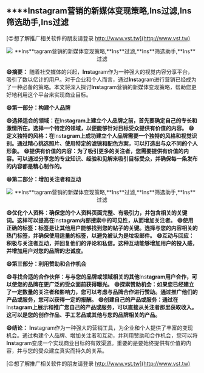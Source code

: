 ## ****Ins**tagram营销的新媒体变现策略,**Ins**过滤,**Ins**筛选助手,**Ins**过滤**

[😍想了解推广相关软件的朋友请登录 http://www.vst.tw](http://www.vst.tw)

 <center><img src="https://vst.tw/MP4/tuiguang/png/5.png" alt="**Ins**tagram营销的新媒体变现策略,**Ins**过滤,**Ins**筛选助手,**Ins**过滤"></center>

**😄摘要：**
随着社交媒体的兴起，**Ins**tagram作为一种强大的视觉内容分享平台，吸引了数以亿计的用户。对于企业和个人而言，通过**Ins**tagram进行营销已经成为了一种必备的策略。本文将深入探讨**Ins**tagram营销的新媒体变现策略，帮助您更好地利用这个平台来实现商业目标。

**😄第一部分：构建个人品牌**

**😄选择适合的领域：在**Ins**tagram上建立个人品牌之前，首先要确定自己的专长和激情所在。选择一个特定的领域，以便能够针对目标受众提供有价值的内容。**
**😄定义独特的风格：在**Ins**tagram上成功建立个人品牌需要一个独特的风格和视觉识别。通过精心挑选照片、使用特定的滤镜和配色方案，可以打造出与众不同的个人形象。**
**😄提供有价值的内容：为了吸引更多的关注者，您需要提供有价值的内容。可以通过分享您的专业知识、经验和见解来吸引目标受众，并确保每一条发布的内容都是精心制作的。**

**😄第二部分：增加关注者和互动**

 <center><img src="https://vst.tw/MP4/tuiguang/png/6.png" alt="**Ins**tagram营销的新媒体变现策略,**Ins**过滤,**Ins**筛选助手,**Ins**过滤"></center>

**😄优化个人资料：确保您的个人资料页面完整、有吸引力，并包含相关的关键词。这样可以提高在**Ins**tagram内部搜索中的可见性，从而增加关注者。**
**😄使用正确的标签：标签是让其他用户能够找到您的帖子的关键。选择与您的内容相关的热门标签，并确保使用适量的标签，以避免被认为是垃圾邮件。**
**😄互动与回应：积极与关注者互动，并回复他们的评论和私信。这种互动能够增加用户的投入感，并增加用户对您的品牌的忠诚度。**

**😄第三部分：利用赞助和合作机会**

**😄寻找合适的合作伙伴：与与您的品牌或领域相关的其他**Ins**tagram用户合作，可以使您的品牌在更广泛的受众面前获得曝光。**
**😄探索赞助机会：如果您已经建立了一定数量的关注者和影响力，您可以考虑与品牌合作进行赞助。通过推广他们的产品或服务，您可以获得一定的报酬。**
**😄创建自己的产品或服务：通过在**Ins**tagram上展示和推广您自己的产品或服务，可以直接从关注者那里获取收入。这可以是您的创作作品、手工艺品或其他与您的品牌相关的产品。**

**😄结论：**
**Ins**tagram作为一种强大的营销工具，为企业和个人提供了丰富的变现机会。通过构建个人品牌、增加关注者和互动，并利用赞助和合作机会，您可以将**Ins**tagram变成一个实现商业目标的有效渠道。重要的是要始终提供有价值的内容，并与您的受众建立真实而持久的关系。

[😍想了解推广相关软件的朋友请登录 http://www.vst.tw](http://www.vst.tw)




